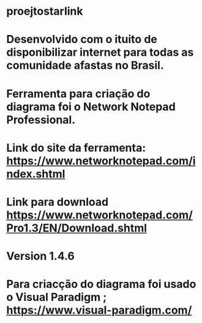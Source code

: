 # proejtostarlink

# Desenvolvido com o ituito de disponibilizar internet para todas as comunidade afastas no Brasil.
# Ferramenta para criação do diagrama foi o  Network Notepad Professional.
# Link do site da ferramenta: https://www.networknotepad.com/index.shtml
# Link para download https://www.networknotepad.com/Pro1.3/EN/Download.shtml
# Version 1.4.6
# Para criacção do diagrama foi usado o Visual Paradigm ;  https://www.visual-paradigm.com/
